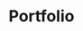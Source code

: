 ---
title: Portfolio
excerpt: SunConnector' Project
layout: collection
permalink: /portfolio/
collection: portfolio
author_profile: true
header:
    overlay_color: "#FFFFFF"
    overlay_filter: linear-gradient(to left, #333, #333 50%, #eee 75%, #333 75%)
entries_layout: grid
classes: wide
---